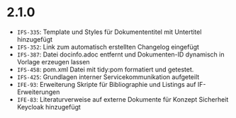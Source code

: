 # 2.1.0
- `IFS-335`: Template und Styles für Dokumententitel mit Untertitel hinzugefügt
- `IFS-352`: Link zum automatisch erstellten Changelog eingefügt
- `IFS-387`: Datei docinfo.adoc entfernt und Dokumenten-ID dynamisch in Vorlage erzeugen lassen
- `IFS-458`: pom.xml Datei mit tidy:pom formatiert und getestet.
- `IFS-425`: Grundlagen interner Servicekommunikation aufgeteilt
- `IFE-93`: Erweiterung Skripte für Bibliographie und Listings auf IF-Erweiterungen 
- `IFE-83`: Literaturverweise auf externe Dokumente für Konzept Sicherheit Keycloak hinzugefügt
